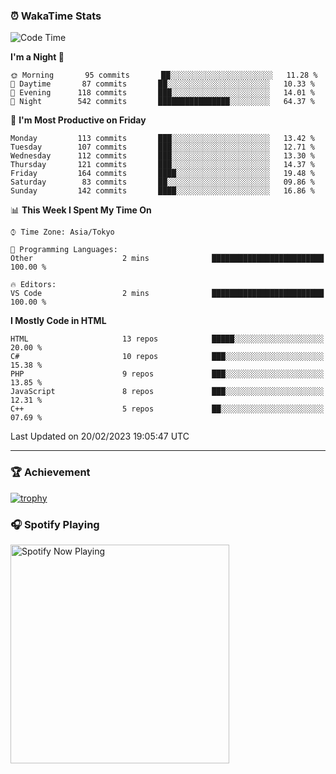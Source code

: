 ### ⏰ WakaTime Stats


<!--START_SECTION:waka-->
![Code Time](http://img.shields.io/badge/Code%20Time-512%20hrs%2022%20mins-blue)

**I'm a Night 🦉** 

```text
🌞 Morning       95 commits       ██░░░░░░░░░░░░░░░░░░░░░░░   11.28 % 
🌆 Daytime       87 commits       ██░░░░░░░░░░░░░░░░░░░░░░░   10.33 % 
🌃 Evening      118 commits       ███░░░░░░░░░░░░░░░░░░░░░░   14.01 % 
🌙 Night        542 commits       ████████████████░░░░░░░░░   64.37 % 

```
📅 **I'm Most Productive on Friday** 

```text
Monday         113 commits       ███░░░░░░░░░░░░░░░░░░░░░░   13.42 % 
Tuesday        107 commits       ███░░░░░░░░░░░░░░░░░░░░░░   12.71 % 
Wednesday      112 commits       ███░░░░░░░░░░░░░░░░░░░░░░   13.30 % 
Thursday       121 commits       ███░░░░░░░░░░░░░░░░░░░░░░   14.37 % 
Friday         164 commits       ████░░░░░░░░░░░░░░░░░░░░░   19.48 % 
Saturday        83 commits       ██░░░░░░░░░░░░░░░░░░░░░░░   09.86 % 
Sunday         142 commits       ████░░░░░░░░░░░░░░░░░░░░░   16.86 % 

```


📊 **This Week I Spent My Time On** 

```text
⌚︎ Time Zone: Asia/Tokyo

💬 Programming Languages: 
Other                    2 mins              █████████████████████████   100.00 % 

🔥 Editors: 
VS Code                  2 mins              █████████████████████████   100.00 % 

```

**I Mostly Code in HTML** 

```text
HTML                     13 repos            █████░░░░░░░░░░░░░░░░░░░░   20.00 % 
C#                       10 repos            ███░░░░░░░░░░░░░░░░░░░░░░   15.38 % 
PHP                      9 repos             ███░░░░░░░░░░░░░░░░░░░░░░   13.85 % 
JavaScript               8 repos             ███░░░░░░░░░░░░░░░░░░░░░░   12.31 % 
C++                      5 repos             ██░░░░░░░░░░░░░░░░░░░░░░░   07.69 % 

```



 Last Updated on 20/02/2023 19:05:47 UTC
<!--END_SECTION:waka-->

---

### 🏆 Achievement

[![trophy](https://github-profile-trophy.vercel.app/?username=Slime-hatena&theme=flat&no-bg=true&no-frame=true&column=8)](https://github.com/ryo-ma/github-profile-trophy)

### 🎧 Spotify Playing

[<img src="https://spotify-now-playing-slime-hatena.vercel.app/api/spotify-playing" alt="Spotify Now Playing" width="350" />](https://open.spotify.com/user/slime_hatena)

<!--
**Slime-hatena/Slime-hatena** is a ✨ _special_ ✨ repository because its `README.md` (this file) appears on your GitHub profile.

Here are some ideas to get you started:

- 🔭 I’m currently working on ...
- 🌱 I’m currently learning ...
- 👯 I’m looking to collaborate on ...
- 🤔 I’m looking for help with ...
- 💬 Ask me about ...
- 📫 How to reach me: ...
- 😄 Pronouns: ...
- ⚡ Fun fact: ...
-->
